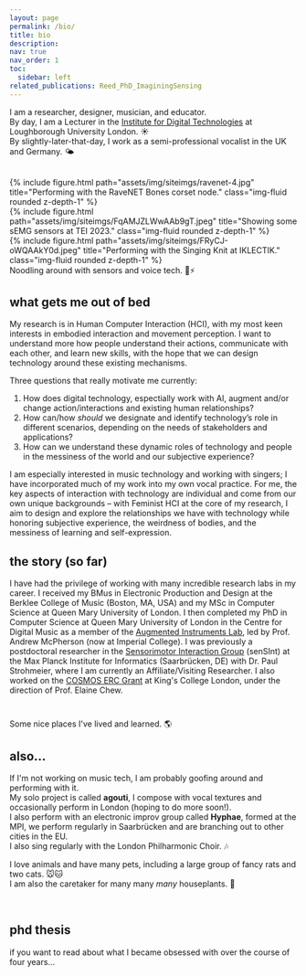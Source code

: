```yaml
---
layout: page
permalink: /bio/
title: bio
description:
nav: true
nav_order: 1
toc:
  sidebar: left
related_publications: Reed_PhD_ImaginingSensing
---
```


I am a researcher, designer, musician, and educator. <br>
By day, I am a Lecturer in the [Institute for Digital Technologies](https://www.lborolondon.ac.uk/institutes/digital-technologies/) at Loughborough University London. ☀️ <br>
By slightly-later-that-day, I work as a semi-professional vocalist in the UK and Germany. 🌤️

<br>
<div class="row">
    <div class="col-sm mt-3 mt-md-0">
        {% include figure.html path="assets/img/siteimgs/ravenet-4.jpg" title="Performing with the RaveNET Bones corset node." class="img-fluid rounded z-depth-1" %}
    </div>
</div>

<div class="row justify-content-sm-center">
    <div class="col-sm-7 mt-3 mt-md-2">
        {% include figure.html path="assets/img/siteimgs/FqAMJZLWwAAb9gT.jpeg" title="Showing some sEMG sensors at TEI 2023." class="img-fluid rounded z-depth-1" %}
    </div>
    <div class="col-sm-5 mt-3 mt-md-2">
        {% include figure.html path="assets/img/siteimgs/FRyCJ-oWQAAkY0d.jpeg" title="Performing with the Singing Knit at IKLECTIK." class="img-fluid rounded z-depth-1" %}
    </div>
    <div class="caption">
    Noodling around with sensors and voice tech. 🧶⚡️
	</div>
</div>

## what gets me out of bed

My research is in Human Computer Interaction (HCI), with my most keen interests in embodied interaction and movement perception. I want to understand more how people understand their actions, communicate with each other, and learn new skills, with the hope that we can design technology around these existing mechanisms. 

Three questions that really motivate me currently:

 1. How does digital technology, espectially work with AI, augment and/or change action/interactions and existing human relationships?
 2. How can/how *should* we designate and identify technology’s role in different scenarios, depending on the needs of stakeholders and applications?
 3. How can we understand these dynamic roles of technology and people in the messiness of the world and our subjective experience?

I am especially interested in music technology and working with singers; I have incorporated much of my work into my own vocal practice. For me, the key aspects of interaction with technology are individual and come from our own unique backgrounds – with Feminist HCI at the core of my research, I aim to design and explore the relationships we have with technology while honoring subjective experience, the weirdness of bodies, and the messiness of learning and self-expression.

## the story (so far)

I have had the privilege of working with many incredible research labs in my career. I received my BMus in Electronic Production and Design at the Berklee College of Music (Boston, MA, USA) and my MSc in Computer Science at Queen Mary University of London. I then completed my PhD in Computer Science at Queen Mary University of London in the Centre for Digital Music as a member of the [Augmented Instruments Lab](http://instrumentslab.org/), led by Prof. Andrew McPherson (now at Imperial College). I was previously a postdoctoral researcher in the [Sensorimotor Interaction Group](https://sensint.mpi-inf.mpg.de/) (senSInt) at the Max Planck Institute for Informatics (Saarbrücken, DE) with Dr. Paul Strohmeier, where I am currently an Affiliate/Visiting Researcher. I also worked on the [COSMOS ERC Grant](https://cosmos.isd.kcl.ac.uk/) at King's College London, under the direction of Prof. Elaine Chew.

<br>
<div class="row justify-content-sm-center">
	<svg height="10">
 	{% include figure.html path="assets/img/siteimgs/timeline.svg" width= "800px" title="My journey from Berklee to QMUL to MPI to KCL to LUL."%}
	</svg>
	<div class="caption">
    Some nice places I've lived and learned. 🌎
	</div>
</div>

## also...
If I'm not working on music tech, I am probably goofing around and performing with it. <br>
My solo project is called **agouti**, I compose with vocal textures and occasionally perform in London (hoping to do more soon!). <br>
I also perform with an electronic improv group called **Hyphae**, formed at the MPI, we perform regularly in Saarbrücken and are branching out to other cities in the EU. <br>
I also sing regularly with the London Philharmonic Choir. 🎶

I love animals and have many pets, including a large group of fancy rats and two cats. 🐭🐱<br>
I am also the caretaker for many many *many* houseplants. 🌿

<br>

<h2>phd thesis</h2>
if you want to read about what I became obsessed with over the course of four years...

<!-- Some of my current professional service includes exciting work as part of the Women in Music Information (WiMIR) Workshop Organizing Committee. The workshop operates as a satellite event to the International Society for Music Information Retrieval (ISMIR) and aims to unite and support women and other underrepresented community members working within music information retrieval (MIR). -->

<!-- I also work as a semi-professional vocalist and an amateur French horn player. Currently, I am a member of the London Philharmonic Choir and London Philharmonic Semi Chorus, and sing frequently as a session musician with Hi Lo Singers. -->
